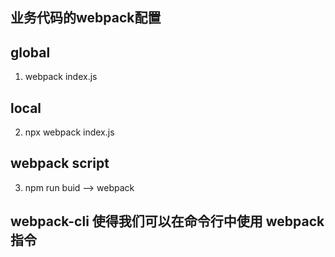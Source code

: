 ## 业务代码的webpack配置

## global
  1. webpack index.js
## local
  2. npx webpack index.js
## webpack  script
  3. npm run buid --> webpack
## webpack-cli 使得我们可以在命令行中使用 webpack指令